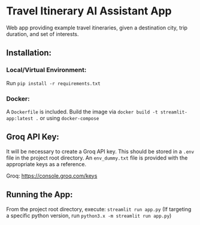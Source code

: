 # Travel Itinerary AI Assistant App
Web app providing example travel itineraries,
given a destination city, trip duration, and set of interests.

## Installation:
### Local/Virtual Environment:
Run `pip install -r requirements.txt`

### Docker:
A `Dockerfile` is included. Build the image via `docker build -t streamlit-app:latest .` or using `docker-compose`

## Groq API Key:
It will be necessary to create a Groq API key. This should be stored in a `.env` file in the project
root directory.  An `env_dummy.txt` file is provided with the appropriate keys as a reference. <br />

Groq: https://console.groq.com/keys <br />

## Running the App:
From the project root directory, execute: `streamlit run app.py`
(If targeting a specific python version, run `python3.x -m streamlit run app.py`)